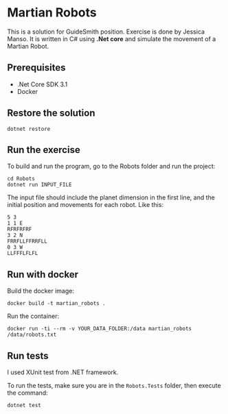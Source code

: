 # Martian Robots

This is a solution for GuideSmith position. Exercise is done by Jessica Manso. 
It is written in C# using **.Net core** and simulate the movement of a Martian Robot.

## Prerequisites

* .Net Core SDK 3.1
* Docker

## Restore the solution 

```
dotnet restore
```

## Run the exercise
To build and run the program, go to the Robots folder and run the project:

```
cd Robots
dotnet run INPUT_FILE
```

The input file should include the planet dimension in the first line, and the initial position and movements for each robot. 
Like this:

```
5 3
1 1 E
RFRFRFRF
3 2 N
FRRFLLFFRRFLL
0 3 W
LLFFFLFLFL
```

## Run with docker

Build the docker image:

```
docker build -t martian_robots .
```

Run the container:

```
docker run -ti --rm -v YOUR_DATA_FOLDER:/data martian_robots /data/robots.txt
```

## Run tests

I used XUnit test from .NET framework.

To run the tests, make sure you are in the `Robots.Tests` folder, then execute the command:
```
dotnet test
```
